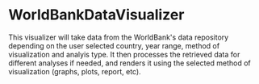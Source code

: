 # WorldBankDataVisualizer
This visualizer will take data from the WorldBank's data repository depending on the user selected country, year range, method of visualization and analyis type. It then processes the retrieved data for different analyses if needed, and renders it using the selected method of visualization (graphs, plots, report, etc).
